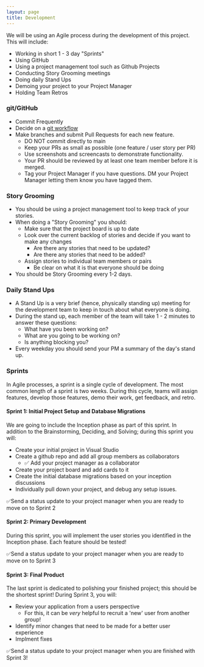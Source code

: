 ```yaml
---
layout: page
title: Development
---
```


We will be using an Agile process during the development of this project. This will include:

* Working in short 1 - 3 day "Sprints"
* Using GitHub
* Using a project management tool such as Github Projects
* Conducting Story Grooming meetings
* Doing daily Stand Ups
* Demoing your project to your Project Manager
* Holding Team Retros

### git/GitHub

* Commit Frequently
* Decide on a [git workflow](https://www.atlassian.com/git/tutorials/comparing-workflows)
* Make branches and submit Pull Requests for each new feature.
    * DO NOT commit directly to main
    * Keep your PRs as small as possible (one feature / user story per PR)
    * Use screenshots and screencasts to demonstrate functionality.
    * Your PR should be reviewed by at least one team member before it is merged.
    * Tag your Project Manager if you have questions. DM your Project Manager letting them know you have tagged them.


### Story Grooming

* You should be using a project management tool to keep track of your stories.
* When doing a "Story Grooming" you should:
    * Make sure that the project board is up to date
    * Look over the current backlog of stories and decide if you want to make any changes
        * Are there any stories that need to be updated?
        * Are there any stories that need to be added?
    * Assign stories to individual team members or pairs
        * Be clear on what it is that everyone should be doing
* You should be Story Grooming every 1-2 days.

### Daily Stand Ups

* A Stand Up is a very brief (hence, physically standing up) meeting for the development team to keep in touch about what everyone is doing.
* During the stand up, each member of the team will take 1 - 2 minutes to answer these questions:
    * What have you been working on?
    * What are you going to be working on?
    * Is anything blocking you?
* Every weekday you should send your PM a summary of the day's stand up.


### Sprints

In Agile processes, a sprint is a single cycle of development. The most common length of a sprint is two weeks. During this cycle, teams will assign features, develop those features, demo their work, get feedback, and retro.


#### Sprint 1: Initial Project Setup and Database Migrations

We are going to include the Inception phase as part of this sprint.  In addition to the Brainstorming, Deciding, and Solving; during this sprint you will:

* Create your initial project in Visual Studio
* Create a github repo and add all group members as collaborators
    * ✅ Add your project manager as a collaborator
* Create your project board and add cards to it
* Create the initial database migrations based on your inception discussions
* Individually pull down your project, and debug any setup issues.

✅Send a status update to your project manager when you are ready to move on to Sprint 2

#### Sprint 2: Primary Development

During this sprint, you will implement the user stories you identified in the Inception phase. Each feature should be tested!

✅Send a status update to your project manager when you are ready to move on to Sprint 3

#### Sprint 3: Final Product

The last sprint is dedicated to polishing your finished project; this should be the shortest sprint!  During Sprint 3, you will:
* Review your application from a users perspective
    * For this, it can be _very_ helpful to recruit a 'new' user from another group!
* Identify minor changes that need to be made for a better user experience
* Implment fixes

✅Send a status update to your project manager when you are finished with Sprint 3!
